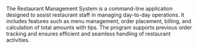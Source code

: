 The Restaurant Management System is a command-line application designed to assist restaurant staff in managing day-to-day operations. It includes features such as menu management, order placement, billing, and calculation of total amounts with tips. The program supports previous order tracking and ensures efficient and seamless handling of restaurant activities.
